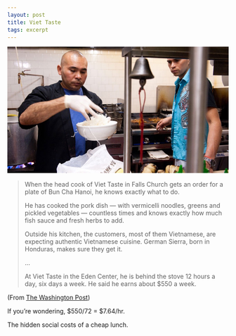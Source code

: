 ```yaml
---
layout: post
title: Viet Taste
tags: excerpt
---
```


<div class="photo-block top">
    <img src="/assets/img/2012-07-07_VietTaste.jpg" title="Viet Taste -- Falls Church, VA"/>
</div>

> When the head cook of Viet Taste in Falls Church gets an order for a plate of Bun Cha Hanoi, he knows   exactly what to do.
>
>
> He has cooked the pork dish — with vermicelli noodles, greens and pickled vegetables — countless times and knows exactly how much fish sauce and fresh herbs to add.
>
>
> Outside his kitchen, the customers, most of them Vietnamese, are expecting authentic Vietnamese cuisine. German Sierra, born in Honduras, makes sure they get it.
>
>
> ...
>
>
> At Viet Taste in the Eden Center, he is behind the stove 12 hours a day, six days a week. He said he earns about $550 a week.

<p class="quote-source">(From <a title="At Vietnamese restaurants, Hispanic workers have become vital to survival | Washington Post" href="http://www.washingtonpost.com/local/at-vietnamese-restaurant-a-honduran-does-all-the-cooking/2012/07/01/gJQASPafGW_story.html">The Washington Post</a>)</p>

If you’re wondering, $550/72 = $7.64/hr.

The hidden social costs of a cheap lunch.